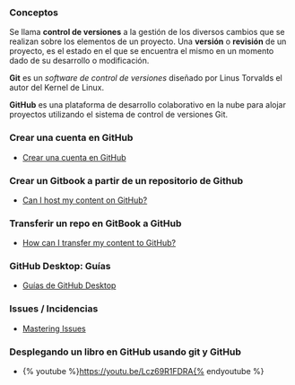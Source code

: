 ### Conceptos

Se llama **control de versiones** a la gestión de los diversos cambios que se realizan sobre los elementos de un proyecto. Una **versión** o **revisión** de un proyecto, es el estado en el que se encuentra el mismo en un momento dado de su desarrollo o modificación.

**Git**  es un *software de control de versiones* diseñado por Linus Torvalds el autor del Kernel de Linux.

**GitHub** es una plataforma de desarrollo colaborativo en la nube para alojar proyectos utilizando el sistema de control de versiones Git.

### Crear una cuenta en GitHub

* [Crear una cuenta en GitHub](https://github.com/join?source=header-home)

### Crear un Gitbook a partir de un repositorio de Github
* [Can I host my content on GitHub?](https://help.gitbook.com/github/can-i-host-on-github.html)

### Transferir un repo en GitBook a GitHub
* [How can I transfer my content to GitHub?](https://help.gitbook.com/github/how-can-i-export-to-repo.html)

### GitHub Desktop: Guías

* [Guías de GitHub Desktop](https://help.github.com/desktop/guides/)

### Issues / Incidencias

* [Mastering Issues](https://guides.github.com/features/issues/)

### Desplegando un libro en GitHub usando git y GitHub
* {% youtube %}https://youtu.be/Lcz69R1FDRA{% endyoutube %}


